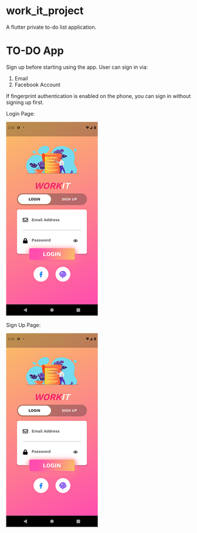 # work_it_project
A flutter private to-do list application. 

# TO-DO App
Sign up before starting using the app.
User can sign in via:
1) Email
2) Facebook Account

If fingerprint authentication is enabled on the phone, you can sign in without signing up first.
<p><p>

Login Page:
<p><img src="https://raw.githubusercontent.com/aisyahzck/work_it_project/master/images/login.png"/></p>
<p><p>
  
Sign Up Page:
<p><img src="https://raw.githubusercontent.com/aisyahzck/work_it_project/master/images/login.png"/></p>
<p><p>
  




